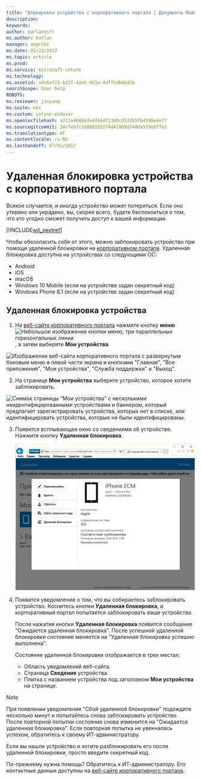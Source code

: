 ```yaml
---
title: "Блокировка устройства с корпоративного портала | Документы Майкрософт"
description: 
keywords: 
author: barlanmsft
ms.author: barlan
manager: angrobe
ms.date: 02/23/2017
ms.topic: article
ms.prod: 
ms.service: microsoft-intune
ms.technology: 
ms.assetid: adc6af23-b22f-42e5-955a-4dffbdb8b42b
searchScope: User help
ROBOTS: 
ms.reviewer: jieyang
ms.suite: ems
ms.custom: intune-enduser
ms.openlocfilehash: a213a46066de4244df23d0cd532b5fb4596ede77
ms.sourcegitcommit: 34cfebfc1d8b81032f4d41869d74dda559e677e2
ms.translationtype: HT
ms.contentlocale: ru-RU
ms.lasthandoff: 07/01/2017
---
```

# <a name="remotely-lock-your-device-from-the-company-portal-website"></a>Удаленная блокировка устройства с корпоративного портала

Всякое случается, и иногда устройство может потеряться. Если оно утеряно или украдено, вы, скорее всего, будете беспокоиться о том, что кто угодно сможет получить доступ к вашей информации.

[!INCLUDE[wit_nextref](includes/end-user-password-guidance.md)]

Чтобы обезопасить себя от этого, можно заблокировать устройство при помощи удаленной блокировки на [корпоративном портале](http://portal.manage.microsoft.com). Удаленная блокировка доступна на устройствах со следующими ОС:

* Android
* iOS
* macOS
* Windows 10 Mobile (если на устройстве задан секретный код)
* Windows Phone 8.1 (если на устройстве задан секретный код)

## <a name="to-use-remote-lock-to-lock-your-device"></a>Удаленная блокировка устройства

1.  На [веб-сайте корпоративного портала](http://portal.manage.microsoft.com) нажмите кнопку __меню__ ![Небольшое изображение кнопки меню, три параллельных горизонтальных линии](/Intune/whats-new/media/CP_hamburger_menu.png), а затем выберите __Мои устройства__.

  ![Изображение веб-сайта корпоративного портала с развернутым боковым меню в левой части экрана и кнопками "Главная", "Все приложения", "Мои устройства", "Служба поддержки" и "Выход".](/media/iwp-expanded-sidebar.png)

2. На странице __Мои устройства__ выберите устройство, которое хотите заблокировать.

  ![Снимок страницы "Мои устройства" с несколькими неидентифицированными устройствами и баннером, который предлагает зарегистрировать устройства, которых нет в списке, или идентифицировать устройства, которые не были идентифицированы.](./media/macOS_enroll_002_tap_here_banner.png)

3.  Появится всплывающее окно со сведениями об устройстве. Нажмите кнопку **Удаленная блокировка**.

    ![Все действия для выбранного устройства на веб-сайте корпоративного портала, включая следующие: "Переименовать", "Удалить", "Сбросить устройство", "Сбросить секретный код" и "Удаленная блокировка". ](./media/iwp-screen-with-all-options.png)

4.  Появится уведомление о том, что вы собираетесь заблокировать устройство. Коснитесь кнопки **Удаленная блокировка**, и корпоративный портал попытается заблокировать ваше устройство.

    После нажатия кнопки **Удаленная блокировка** появится сообщение "Ожидается удаленная блокировка".  После успешной удаленной блокировки состояние меняется на "Удаленная блокировка успешно выполнена".

    Состояние удаленной блокировки отображается в трех местах:

    * Область уведомлений веб-сайта.
    * Страница **Сведения** устройства.
    * Плитка с названием устройства под заголовком **Мои устройства** на странице.

> [!Note]
> При появлении уведомления "Сбой удаленной блокировки" подождите несколько минут и попытайтесь снова заблокировать устройство. После повторной попытки состояние снова изменится на "Ожидается удаленная блокировка". Если повторная попытка не увенчалась успехом, обратитесь к своему ИТ-администратору.

Если вы нашли устройство и хотите разблокировать его после удаленной блокировки, просто введите секретный код.

По-прежнему нужна помощь? Обратитесь к ИТ-администратору. Его контактные данные доступны на [веб-сайте корпоративного портала](http://portal.manage.microsoft.com).
